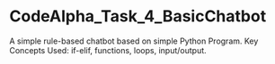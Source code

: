 # CodeAlpha_Task_4_BasicChatbot
A simple rule-based chatbot based on simple Python Program. Key Concepts Used: if-elif, functions, loops, input/output.
